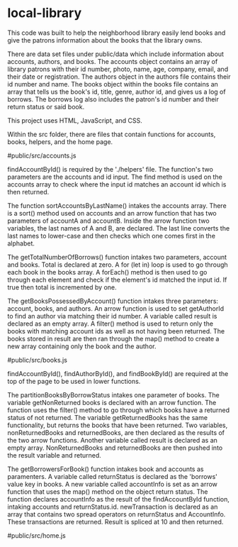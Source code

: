 # local-library

This code was built to help the neighborhood library easily lend books and give the patrons information about the books that the library owns.

There are data set files under public/data which include information about accounts, authors, and books. The accounts object contains an array of library patrons with their id number, photo, name, age, company, email, and their date or registration. 
The authors object in the authors file contains their id number and name.
The books object within the books file contains an array that tells us the book's id, title, genre, author id, and gives us a log of borrows. The borrows log also includes the patron's id number and their return status or said book. 


This project uses HTML, JavaScript, and CSS.


Within the src folder, there are files that contain functions for accounts, books, helpers, and the home page.


#public/src/accounts.js

findAccountById() is required by the './helpers' file. The function's two parameters are the accounts and id input. 
The find method is used on the accounts array to check where the input id matches an account id which is then returned. 

The function sortAccountsByLastName() intakes the accounts array. There is a sort() method used on accounts and an arrow function that has two parameters of accountA and accountB. Inside the arrow function two variables, the last names of A and B, are declared. The last line converts the last names to lower-case and then checks which one comes first in the alphabet. 

The getTotalNumberOfBorrows() function intakes two parameters, account and books. Total is declared at zero. A for (let in) loop is used to go through each book in the books array. A forEach() method is then used to go through each element and check if the element's id matched the input id. If true then total is incremented by one. 

The getBooksPossessedByAccount() function intakes three parameters: account, books, and authors. An arrow function is used to set getAuthorId to find an author via matching their id number. A variable called result is declared as an empty array. A filter() method is used to return only the books with matching account ids as well as not having been returned. The books stored in result are then ran through the map() method to create a new array containing only the book and the author. 



#public/src/books.js

findAccountById(), findAuthorById(), and findBookById() are required at the top of the page to be used in lower functions. 

The partitionBooksByBorrowStatus intakes one parameter of books. The variable getNonReturned books is declared with an arrow function. The function uses the filter() method to go through which books have a returned status of not returned. The variable getReturnedBooks has the same functionality, but returns the books that have been returned.  Two variables, nonReturnedBooks and returnedBooks, are then declared as the results of the two arrow functions. Another variable called result is declared as an empty array. NonReturnedBooks and returnedBooks are then pushed into the result variable and returned. 

The getBorrowersForBook() function intakes book and accounts as paramenters. A variable called returnStatus is declared as the 'borrows' value key in books. A new variable called accountInfo is set as an arrow function that uses the map() method on the object return status. The function declares accountInfo as the result of the findAccountById function, intaking accounts and returnStatus.id. newTransaction is declared as an array that contains two spread operators on returnStatus and AccountInfo. These transactions are returned. Result is spliced at 10 and then returned. 


#public/src/home.js 

